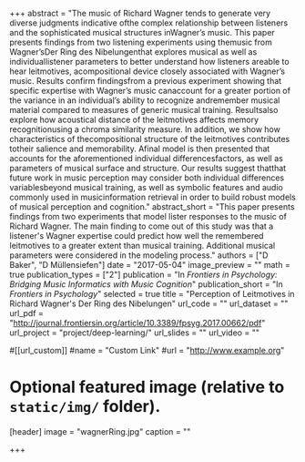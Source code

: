 +++
abstract = "The music of Richard Wagner tends to generate very diverse judgments indicative ofthe complex relationship between listeners and the sophisticated musical structures inWagner’s music. This paper presents findings from two listening experiments using themusic from Wagner’sDer Ring des Nibelungenthat explores musical as well as individuallistener parameters to better understand how listeners areable to hear leitmotives, acompositional device closely associated with Wagner’s music. Results confirm findingsfrom a previous experiment showing that specific expertise with Wagner’s music canaccount for a greater portion of the variance in an individual’s ability to recognize andremember musical material compared to measures of generic musical training. Resultsalso explore how acoustical distance of the leitmotives affects memory recognitionusing a chroma similarity measure. In addition, we show how characteristics of thecompositional structure of the leitmotives contributes totheir salience and memorability. Afinal model is then presented that accounts for the aforementioned individual differencesfactors, as well as parameters of musical surface and structure. Our results suggest thatthat future work in music perception may consider both individual differences variablesbeyond musical training, as well as symbolic features and audio commonly used in musicinformation retrieval in order to build robust models of musical perception and cognition."
abstract_short = "This paper presents findings from two experiments that model lister responses to the music of Richard Wagner. The main finding to come out of this study was that a listener's Wagner expertise could predict how well the remembered leitmotives to a greater extent than musical training. Additional musical parameters were considered in the modeling process."
authors = ["D Baker", "D Müllensiefen"]
date = "2017-05-04"
image_preview = ""
math = true
publication_types = ["2"]
publication = "In *Frontiers in Psychology: Bridging Music Informatics with Music Cognition*"
publication_short = "In *Frontiers in Psychology*"
selected = true
title = "Perception of Leitmotives in Richard Wagner's Der Ring des Nibelungen"
url_code = ""
url_dataset = ""
url_pdf = "http://journal.frontiersin.org/article/10.3389/fpsyg.2017.00662/pdf"
url_project = "project/deep-learning/"
url_slides = ""
url_video = ""

#[[url_custom]]
#name = "Custom Link"
#url = "http://www.example.org"

# Optional featured image (relative to `static/img/` folder).
[header]
image = "wagnerRing.jpg"
caption = ""

+++

